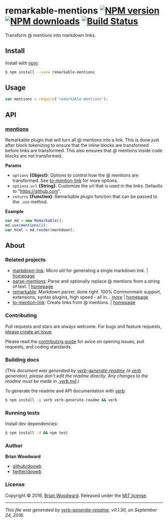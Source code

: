 # remarkable-mentions [![NPM version](https://img.shields.io/npm/v/remarkable-mentions.svg?style=flat)](https://www.npmjs.com/package/remarkable-mentions) [![NPM downloads](https://img.shields.io/npm/dm/remarkable-mentions.svg?style=flat)](https://npmjs.org/package/remarkable-mentions) [![Build Status](https://img.shields.io/travis/doowb/remarkable-mentions.svg?style=flat)](https://travis-ci.org/doowb/remarkable-mentions)

Transform @ mentions into markdown links.

## Install

Install with [npm](https://www.npmjs.com/):

```sh
$ npm install --save remarkable-mentions
```

## Usage

```js
var mentions = require('remarkable-mentions');
```

## API

### [mentions](index.js#L22)

Remarkable plugin that will turn all @ mentions into a link. This is done just after block tokenizing to ensure that the inline blocks are transformed before links are transformed. This also ensures that @ mentions inside code blocks are not transformed.

**Params**

* `options` **{Object}**: Options to control how the @ mentions are transformed. See [to-mention-link](https://github.com/doowb/to-mention-link) for more options.
* `options.url` **{String}**: Customize the url that is used in the links. Defaults to "https://github.com".
* `returns` **{Function}**: Remarkable plugin function that can be passed to the `.use` method.

**Example**

```js
var md = new Remarkable();
md.use(mentions());
var html = md.render(markdown);
```

## About

### Related projects

* [markdown-link](https://www.npmjs.com/package/markdown-link): Micro util for generating a single markdown link. | [homepage](https://github.com/jonschlinkert/markdown-link "Micro util for generating a single markdown link.")
* [parse-mentions](https://www.npmjs.com/package/parse-mentions): Parse and optionally replace @ mentions from a string of text. | [homepage](https://github.com/doowb/parse-mentions "Parse and optionally replace @ mentions from a string of text.")
* [remarkable](https://www.npmjs.com/package/remarkable): Markdown parser, done right. 100% Commonmark support, extensions, syntax plugins, high speed - all in… [more](https://github.com/jonschlinkert/remarkable) | [homepage](https://github.com/jonschlinkert/remarkable "Markdown parser, done right. 100% Commonmark support, extensions, syntax plugins, high speed - all in one.")
* [to-mention-link](https://www.npmjs.com/package/to-mention-link): Create links from @ mentions. | [homepage](https://github.com/doowb/to-mention-link "Create links from @ mentions.")

### Contributing

Pull requests and stars are always welcome. For bugs and feature requests, [please create an issue](../../issues/new).

Please read the [contributing guide](contributing.md) for avice on opening issues, pull requests, and coding standards.

### Building docs

_(This document was generated by [verb-generate-readme](https://github.com/verbose/verb-generate-readme) (a [verb](https://github.com/verbose/verb) generator), please don't edit the readme directly. Any changes to the readme must be made in [.verb.md](.verb.md).)_

To generate the readme and API documentation with [verb](https://github.com/verbose/verb):

```sh
$ npm install -g verb verb-generate-readme && verb
```

### Running tests

Install dev dependencies:

```sh
$ npm install -d && npm test
```

### Author

**Brian Woodward**

* [github/doowb](https://github.com/doowb)
* [twitter/doowb](http://twitter.com/doowb)

### License

Copyright © 2016, [Brian Woodward](https://github.com/doowb).
Released under the [MIT license](https://github.com/doowb/remarkable-mentions/blob/master/LICENSE).

***

_This file was generated by [verb-generate-readme](https://github.com/verbose/verb-generate-readme), v0.1.30, on September 24, 2016._